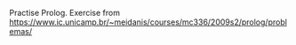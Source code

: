 Practise Prolog. Exercise from https://www.ic.unicamp.br/~meidanis/courses/mc336/2009s2/prolog/problemas/

